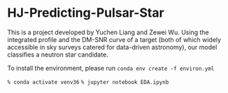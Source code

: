 # HJ-Predicting-Pulsar-Star

This is a project developed by Yuchen Liang and Zewei Wu.
Using the integrated profile and the DM-SNR curve of a target (both of which widely accessible in sky surveys catered for data-driven astronomy), our model classifies a neutron star candidate.

To install the environment, please run
`conda env create -f environ.yml`


`% conda activate venv36`
`% jupyter notebook EDA.ipynb`
